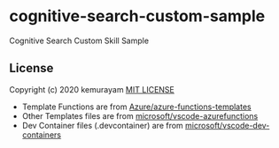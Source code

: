 # cognitive-search-custom-sample
Cognitive Search Custom Skill Sample

## License

Copyright (c) 2020 kemurayam
[MIT LICENSE](./LICENSE)

- Template Functions are from [Azure/azure-functions-templates](https://github.com/Azure/azure-functions-templates)
- Other Templates files are from [microsoft/vscode-azurefunctions](https://github.com/microsoft/vscode-azurefunctions)
- Dev Container files (.devcontainer) are from [microsoft/vscode-dev-containers](https://github.com/microsoft/vscode-dev-containers)

